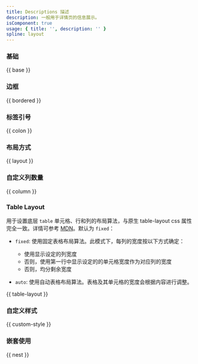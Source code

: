 ```yaml
---
title: Descriptions 描述
description: 一般用于详情页的信息展示。
isComponent: true
usage: { title: '', description: '' }
spline: layout
---
```


### 基础

{{ base }}

### 边框

{{ bordered	}}

### 标签引号

{{ colon }}

### 布局方式

{{ layout }}

### 自定义列数量

{{ column }}

### Table Layout

用于设置底层 `table` 单元格、行和列的布局算法，与原生 table-layout css 属性完全一致。详情可参考 [MDN](https://developer.mozilla.org/en-US/docs/Web/CSS/table-layout)。默认为 `fixed`：

- `fixed`: 使用固定表格布局算法。此模式下，每列的宽度按以下方式确定：
  - 使用显示设定的列宽度
  - 否则，使用第一行中显示设定的的单元格宽度作为对应列的宽度
  - 否则，均分剩余宽度

- `auto`: 使用自动表格布局算法。表格及其单元格的宽度会根据内容进行调整。

{{ table-layout }}

### 自定义样式

{{ custom-style }}

### 嵌套使用

{{ nest }}